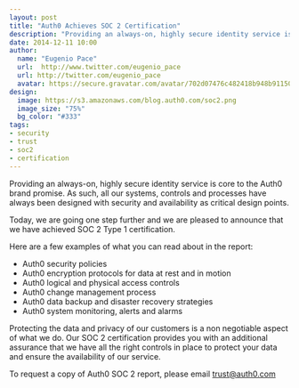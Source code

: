 ```yaml
---
layout: post
title: "Auth0 Achieves SOC 2 Certification"
description: "Providing an always-on, highly secure identity service is core to the Auth0 brand promise."
date: 2014-12-11 10:00
author:
  name: "Eugenio Pace"
  url:  http://www.twitter.com/eugenio_pace
  url: http://twitter.com/eugenio_pace
  avatar: https://secure.gravatar.com/avatar/702d07476c482418b948b911504137a5?s=60
design:
  image: https://s3.amazonaws.com/blog.auth0.com/soc2.png
  image_size: "75%"
  bg_color: "#333"
tags:
- security
- trust
- soc2
- certification
---
```

Providing an always-on, highly secure identity service is core to the Auth0 brand promise. As such, all our systems, controls and processes have always been designed with security and availability as critical design points.  

Today, we are going one step further and we are pleased to announce that we have achieved SOC 2 Type 1 certification. 

<!-- ![](https://s3.amazonaws.com/blog.auth0.com/soc2.png) -->

<!-- more -->

Here are a few examples of what you can read about in the report:

* Auth0 security policies 
* Auth0 encryption protocols for data at rest and in motion
* Auth0 logical and physical access controls
* Auth0 change management process
* Auth0 data backup and disaster recovery strategies
* Auth0 system monitoring, alerts and alarms

Protecting the data and privacy of our customers is a non negotiable aspect of what we do. Our SOC 2 certification provides you with an additional assurance that we have all the right controls in place to protect your data and ensure the availability of our service.

To request a copy of Auth0 SOC 2 report, please email <trust@auth0.com> 


